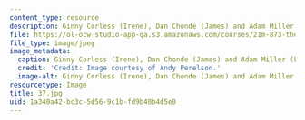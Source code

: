 ```yaml
---
content_type: resource
description: Ginny Corless (Irene), Dan Chonde (James) and Adam Miller (Lowell).
file: https://ol-ocw-studio-app-qa.s3.amazonaws.com/courses/21m-873-theater-arts-topics-fall-2004-january-iap-2005/1a340a42bc3c5d569c1bfd9b40b4d5e0_37.jpg
file_type: image/jpeg
image_metadata:
  caption: Ginny Corless (Irene), Dan Chonde (James) and Adam Miller (Lowell).
  credit: 'Credit: Image courtesy of Andy Perelson.'
  image-alt: Ginny Corless (Irene), Dan Chonde (James) and Adam Miller (Lowell).
resourcetype: Image
title: 37.jpg
uid: 1a340a42-bc3c-5d56-9c1b-fd9b40b4d5e0
---
```

